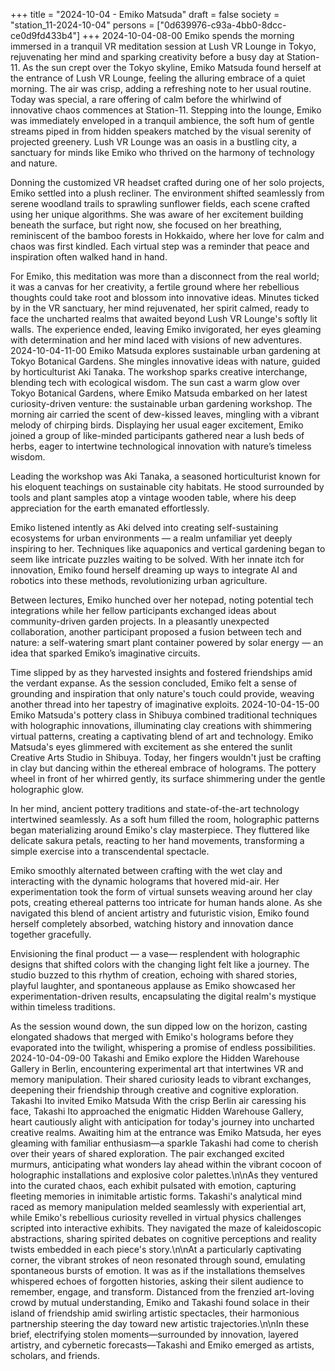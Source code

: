 +++
title = "2024-10-04 - Emiko Matsuda"
draft = false
society = "station_11-2024-10-04"
persons = ["0d639976-c93a-4bb0-8dcc-ce0d9fd433b4"]
+++
2024-10-04-08-00
Emiko spends the morning immersed in a tranquil VR meditation session at Lush VR Lounge in Tokyo, rejuvenating her mind and sparking creativity before a busy day at Station-11.
As the sun crept over the Tokyo skyline, Emiko Matsuda found herself at the entrance of Lush VR Lounge, feeling the alluring embrace of a quiet morning. The air was crisp, adding a refreshing note to her usual routine. Today was special, a rare offering of calm before the whirlwind of innovative chaos commences at Station-11. Stepping into the lounge, Emiko was immediately enveloped in a tranquil ambience, the soft hum of gentle streams piped in from hidden speakers matched by the visual serenity of projected greenery. Lush VR Lounge was an oasis in a bustling city, a sanctuary for minds like Emiko who thrived on the harmony of technology and nature. 

Donning the customized VR headset crafted during one of her solo projects, Emiko settled into a plush recliner. The environment shifted seamlessly from serene woodland trails to sprawling sunflower fields, each scene crafted using her unique algorithms. She was aware of her excitement building beneath the surface, but right now, she focused on her breathing, reminiscent of the bamboo forests in Hokkaido, where her love for calm and chaos was first kindled. Each virtual step was a reminder that peace and inspiration often walked hand in hand. 

For Emiko, this meditation was more than a disconnect from the real world; it was a canvas for her creativity, a fertile ground where her rebellious thoughts could take root and blossom into innovative ideas. Minutes ticked by in the VR sanctuary, her mind rejuvenated, her spirit calmed, ready to face the uncharted realms that awaited beyond Lush VR Lounge's softly lit walls. The experience ended, leaving Emiko invigorated, her eyes gleaming with determination and her mind laced with visions of new adventures.
2024-10-04-11-00
Emiko Matsuda explores sustainable urban gardening at Tokyo Botanical Gardens. She mingles innovative ideas with nature, guided by horticulturist Aki Tanaka. The workshop sparks creative interchange, blending tech with ecological wisdom.
The sun cast a warm glow over Tokyo Botanical Gardens, where Emiko Matsuda embarked on her latest curiosity-driven venture: the sustainable urban gardening workshop. The morning air carried the scent of dew-kissed leaves, mingling with a vibrant melody of chirping birds. Displaying her usual eager excitement, Emiko joined a group of like-minded participants gathered near a lush beds of herbs, eager to intertwine technological innovation with nature’s timeless wisdom.

Leading the workshop was Aki Tanaka, a seasoned horticulturist known for his eloquent teachings on sustainable city habitats. He stood surrounded by tools and plant samples atop a vintage wooden table, where his deep appreciation for the earth emanated effortlessly. 

Emiko listened intently as Aki delved into creating self-sustaining ecosystems for urban environments — a realm unfamiliar yet deeply inspiring to her. Techniques like aquaponics and vertical gardening began to seem like intricate puzzles waiting to be solved. With her innate itch for innovation, Emiko found herself dreaming up ways to integrate AI and robotics into these methods, revolutionizing urban agriculture.

Between lectures, Emiko hunched over her notepad, noting potential tech integrations while her fellow participants exchanged ideas about community-driven garden projects. In a pleasantly unexpected collaboration, another participant proposed a fusion between tech and nature: a self-watering smart plant container powered by solar energy — an idea that sparked Emiko’s imaginative circuits.

Time slipped by as they harvested insights and fostered friendships amid the verdant expanse. As the session concluded, Emiko felt a sense of grounding and inspiration that only nature's touch could provide, weaving another thread into her tapestry of imaginative exploits.
2024-10-04-15-00
Emiko Matsuda's pottery class in Shibuya combined traditional techniques with holographic innovations, illuminating clay creations with shimmering virtual patterns, creating a captivating blend of art and technology.
Emiko Matsuda's eyes glimmered with excitement as she entered the sunlit Creative Arts Studio in Shibuya. Today, her fingers wouldn't just be crafting in clay but dancing within the ethereal embrace of holograms. The pottery wheel in front of her whirred gently, its surface shimmering under the gentle holographic glow.

In her mind, ancient pottery traditions and state-of-the-art technology intertwined seamlessly. As a soft hum filled the room, holographic patterns began materializing around Emiko's clay masterpiece. They fluttered like delicate sakura petals, reacting to her hand movements, transforming a simple exercise into a transcendental spectacle.

Emiko smoothly alternated between crafting with the wet clay and interacting with the dynamic holograms that hovered mid-air. Her experimentation took the form of virtual sunsets weaving around her clay pots, creating ethereal patterns too intricate for human hands alone. As she navigated this blend of ancient artistry and futuristic vision, Emiko found herself completely absorbed, watching history and innovation dance together gracefully.

Envisioning the final product — a vase— resplendent with holographic designs that shifted colors with the changing light felt like a journey. The studio buzzed to this rhythm of creation, echoing with shared stories, playful laughter, and spontaneous applause as Emiko showcased her experimentation-driven results, encapsulating the digital realm's mystique within timeless traditions. 

As the session wound down, the sun dipped low on the horizon, casting elongated shadows that merged with Emiko's holograms before they evaporated into the twilight, whispering a promise of endless possibilities.
2024-10-04-09-00
Takashi and Emiko explore the Hidden Warehouse Gallery in Berlin, encountering experimental art that intertwines VR and memory manipulation. Their shared curiosity leads to vibrant exchanges, deepening their friendship through creative and cognitive exploration.
Takashi Ito invited Emiko Matsuda
With the crisp Berlin air caressing his face, Takashi Ito approached the enigmatic Hidden Warehouse Gallery, heart cautiously alight with anticipation for today's journey into uncharted creative realms. Awaiting him at the entrance was Emiko Matsuda, her eyes gleaming with familiar enthusiasm—a sparkle Takashi had come to cherish over their years of shared exploration. The pair exchanged excited murmurs, anticipating what wonders lay ahead within the vibrant cocoon of holographic installations and explosive color palettes.\n\nAs they ventured into the curated chaos, each exhibit pulsated with emotion, capturing fleeting memories in inimitable artistic forms. Takashi's analytical mind raced as memory manipulation melded seamlessly with experiential art, while Emiko's rebellious curiosity revelled in virtual physics challenges scripted into interactive exhibits. They navigated the maze of kaleidoscopic abstractions, sharing spirited debates on cognitive perceptions and reality twists embedded in each piece's story.\n\nAt a particularly captivating corner, the vibrant strokes of neon resonated through sound, emulating spontaneous bursts of emotion. It was as if the installations themselves whispered echoes of forgotten histories, asking their silent audience to remember, engage, and transform. Distanced from the frenzied art-loving crowd by mutual understanding, Emiko and Takashi found solace in their island of friendship amid swirling artistic spectacles, their harmonious partnership steering the day toward new artistic trajectories.\n\nIn these brief, electrifying stolen moments—surrounded by innovation, layered artistry, and cybernetic forecasts—Takashi and Emiko emerged as artists, scholars, and friends.

